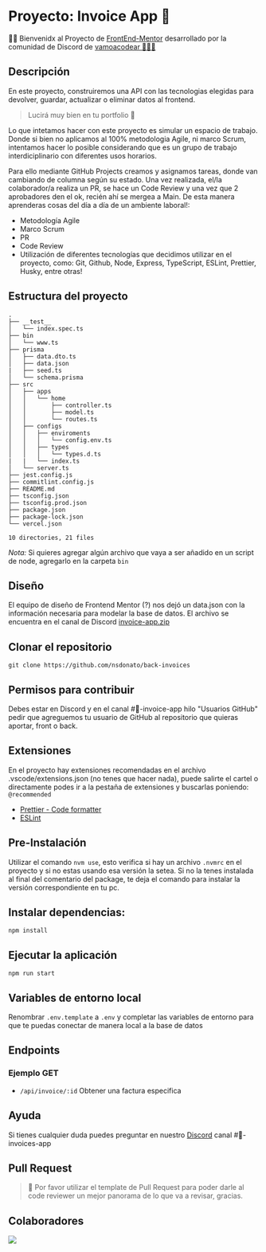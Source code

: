 # Proyecto: Invoice App 🧾

👋🏻 Bienvenidx al Proyecto de [FrontEnd-Mentor](https://www.frontendmentor.io/challenges/invoice-app-i7KaLTQjl) desarrollado por la comunidad de Discord de [vamoacodear 👩🏻‍💻](https://www.twitch.tv/vamoacodear)

## Descripción

En este proyecto, construiremos una API con las tecnologias elegidas para devolver, guardar, actualizar o eliminar datos al frontend.

> Lucirá muy bien en tu portfolio 🎨

Lo que intetamos hacer con este proyecto es simular un espacio de trabajo.
Donde si bien no aplicamos al 100% metodologia Agile, ni marco Scrum, intentamos hacer lo posible considerando que es un grupo de trabajo interdiciplinario con diferentes usos horarios.

Para ello mediante GitHub Projects creamos y asignamos tareas, donde van cambiando de columna según su estado. Una vez realizada, el/la colaborador/a realiza un PR, se hace un Code Review y una vez que 2 aprobadores den el ok, recién ahí se mergea a Main.
De esta manera aprenderas cosas del día a día de un ambiente laboral!:

- Metodología Agile
- Marco Scrum
- PR
- Code Review
- Utilización de diferentes tecnologías que decidimos utilizar en el proyecto, como: Git, Github, Node, Express, TypeScript, ESLint, Prettier, Husky, entre otras!

## Estructura del proyecto

```
.
├── __test__
│   └── index.spec.ts
├── bin
│   └── www.ts
├── prisma
│   ├── data.dto.ts
│   ├── data.json
|   ├── seed.ts
│   └── schema.prisma
├── src
│   ├── apps
│   │   └── home
│   │       ├── controller.ts
│   │       ├── model.ts
│   │       └── routes.ts
│   ├── configs
│   │   ├── enviroments
│   │   │   └── config.env.ts
│   │   ├── types
│   │   │   └── types.d.ts
|   |   └── index.ts
│   └── server.ts
├── jest.config.js
├── commitlint.config.js
├── README.md
├── tsconfig.json
├── tsconfig.prod.json
├── package.json
├── package-lock.json
└── vercel.json

10 directories, 21 files

```

_Nota:_ Si quieres agregar algún archivo que vaya a ser añadido en un script de node, agregarlo en la carpeta `bin`

## Diseño

El equipo de diseño de Frontend Mentor (?) nos dejó un data.json con la información necesaria para modelar la base de datos. El archivo se encuentra en el canal de Discord [invoice-app.zip](https://discord.com/channels/916074182524174386/1063212906403082322/1063213368816701542)

## Clonar el repositorio

```
git clone https://github.com/nsdonato/back-invoices
```

## Permisos para contribuir

Debes estar en Discord y en el canal #🧾-invoice-app hilo "Usuarios GitHub" pedir que agreguemos tu usuario de GitHub al repositorio que quieras aportar, front o back.

## Extensiones

En el proyecto hay extensiones recomendadas en el archivo .vscode/extensions.json (no tenes que hacer nada), puede salirte el cartel o directamente podes ir a la pestaña de extensiones y buscarlas poniendo: `@recommended`

- [Prettier - Code formatter](https://marketplace.visualstudio.com/items?itemName=esbenp.prettier-vscode)
- [ESLint](https://marketplace.visualstudio.com/items?itemName=dbaeumer.vscode-eslint)

## Pre-Instalación

Utilizar el comando `nvm use`, esto verifica si hay un archivo `.nvmrc` en el proyecto y si no estas usando esa versión la setea. Si no la tenes instalada al final del comentario del package, te deja el comando para instalar la versión correspondiente en tu pc.

## Instalar dependencias:

```
npm install
```

## Ejecutar la aplicación

```
npm run start
```

## Variables de entorno local

Renombrar `.env.template` a `.env` y completar las variables de entorno para que te puedas conectar de manera local a la base de datos

## Endpoints

### Ejemplo GET

- `/api/invoice/:id` Obtener una factura especifica

## Ayuda

Si tienes cualquier duda puedes preguntar en nuestro [Discord](https://discord.io/vamoacodear) canal #🧾-invoices-app

## Pull Request

> 🚨 Por favor utilizar el template de Pull Request para poder darle al code reviewer un mejor panorama de lo que va a revisar, gracias.

## Colaboradores

<a href="https://github.com/nsdonato/back-invoices/graphs/contributors">
  <img src="https://contrib.rocks/image?repo=nsdonato/back-invoices" />
</a>
